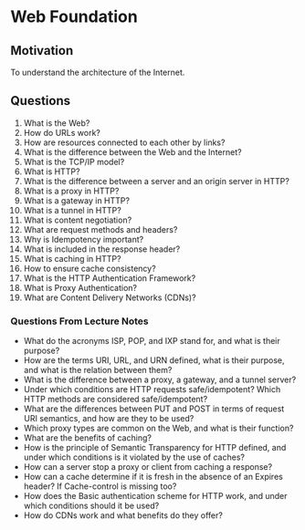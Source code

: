 # Web Foundation

## Motivation
To understand the architecture of the Internet.

## Questions
1. What is the Web?
2. How do URLs work?
3. How are resources connected to each other by links?
4. What is the difference between the Web and the Internet?
5. What is the TCP/IP model?
6. What is HTTP?
7. What is the difference between a server and an origin server in HTTP?
8. What is a proxy in HTTP?
9. What is a gateway in HTTP?
10. What is a tunnel in HTTP?
11. What is content negotiation?
12. What are request methods and headers?
13. Why is Idempotency important?
14. What is included in the response header?
15. What is caching in HTTP?
16. How to ensure cache consistency?
17. What is the HTTP Authentication Framework?
18. What is Proxy Authentication?
19. What are Content Delivery Networks (CDNs)?

###  Questions From Lecture Notes
- What do the acronyms ISP, POP, and IXP stand for, and what is their purpose?
- How are the terms URI, URL, and URN defined, what is their purpose, and what is the relation between them?
- What is the difference between a proxy, a gateway, and a tunnel server?
- Under which conditions are HTTP requests safe/idempotent? Which HTTP methods are considered safe/idempotent?
- What are the differences between PUT and POST in terms of request URI semantics, and how are they to be used?
- Which proxy types are common on the Web, and what is their function?
- What are the benefits of caching?
- How is the principle of Semantic Transparency for HTTP defined, and under which conditions is it violated by the use of caches?
- How can a server stop a proxy or client from caching a response?
- How can a cache determine if it is fresh in the absence of an Expires header? If Cache-control is missing too?
- How does the Basic authentication scheme for HTTP work, and under which conditions should it be used?
- How do CDNs work and what benefits do they offer?

